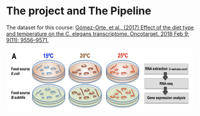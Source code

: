 # The project and The Pipeline

The dataset for this course: [Gómez-Orte, et al., (2017) Effect of the diet type and temperature on the C. elegans transcriptome. Oncotarget. 2018 Feb 9; 9(11): 9556–9571.](https://pmc.ncbi.nlm.nih.gov/articles/PMC5839384/)

<p align="center">
<img width="500" alt="dataset info" src="https://github.com/jesshill/CSU-2025FA-DSCI-512-001_RNA-Sequencing_Data_Analysis/blob/main/Images/dataset_info.png">
</p>
